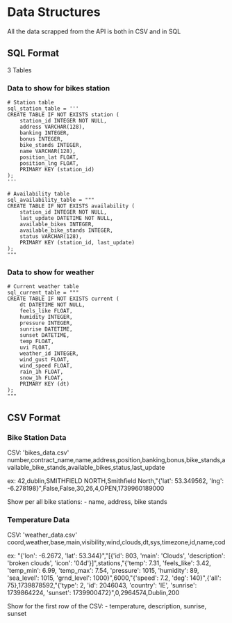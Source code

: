 # Data Structures

All the data scrapped from the API is both in CSV and in SQL

## SQL Format

3 Tables

### Data to show for bikes station

    # Station table
    sql_station_table = '''
    CREATE TABLE IF NOT EXISTS station (
        station_id INTEGER NOT NULL,
        address VARCHAR(128),
        banking INTEGER,
        bonus INTEGER,
        bike_stands INTEGER,
        name VARCHAR(128),
        position_lat FLOAT,
        position_lng FLOAT,
        PRIMARY KEY (station_id)
    );
    '''

    # Availability table
    sql_availability_table = """
    CREATE TABLE IF NOT EXISTS availability (
        station_id INTEGER NOT NULL,
        last_update DATETIME NOT NULL,
        available_bikes INTEGER,
        available_bike_stands INTEGER,
        status VARCHAR(128),
        PRIMARY KEY (station_id, last_update)
    );
    """

### Data to show for weather

    # Current weather table
    sql_current_table = """
    CREATE TABLE IF NOT EXISTS current (
        dt DATETIME NOT NULL,
        feels_like FLOAT,
        humidity INTEGER,
        pressure INTEGER,
        sunrise DATETIME,
        sunset DATETIME,
        temp FLOAT,
        uvi FLOAT,
        weather_id INTEGER,
        wind_gust FLOAT,
        wind_speed FLOAT,
        rain_1h FLOAT,
        snow_1h FLOAT,
        PRIMARY KEY (dt)
    );
    """


## CSV Format

### Bike Station Data

CSV: 'bikes_data.csv'
number,contract_name,name,address,position,banking,bonus,bike_stands,available_bike_stands,available_bikes,status,last_update

ex: 42,dublin,SMITHFIELD NORTH,Smithfield North,"{'lat': 53.349562, 'lng': -6.278198}",False,False,30,26,4,OPEN,1739960189000

Show per all bike stations:
    - name, address, bike stands


### Temperature Data

CSV: 'weather_data.csv'
coord,weather,base,main,visibility,wind,clouds,dt,sys,timezone,id,name,cod

ex: "{'lon': -6.2672, 'lat': 53.344}","[{'id': 803, 'main': 'Clouds', 'description': 'broken clouds', 'icon': '04d'}]",stations,"{'temp': 7.31, 'feels_like': 3.42, 'temp_min': 6.99, 'temp_max': 7.54, 'pressure': 1015, 'humidity': 89, 'sea_level': 1015, 'grnd_level': 1000}",6000,"{'speed': 7.2, 'deg': 140}",{'all': 75},1739878592,"{'type': 2, 'id': 2046043, 'country': 'IE', 'sunrise': 1739864224, 'sunset': 1739900472}",0,2964574,Dublin,200

Show for the first row of the CSV:
    - temperature, description, sunrise, sunset


